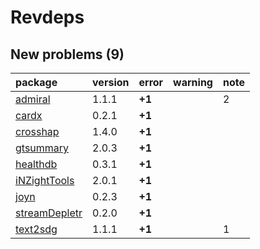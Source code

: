 # Revdeps

## New problems (9)

|package       |version |error  |warning |note |
|:-------------|:-------|:------|:-------|:----|
|[admiral](problems.md#admiral)|1.1.1   |__+1__ |        |2    |
|[cardx](problems.md#cardx)|0.2.1   |__+1__ |        |     |
|[crosshap](problems.md#crosshap)|1.4.0   |__+1__ |        |     |
|[gtsummary](problems.md#gtsummary)|2.0.3   |__+1__ |        |     |
|[healthdb](problems.md#healthdb)|0.3.1   |__+1__ |        |     |
|[iNZightTools](problems.md#inzighttools)|2.0.1   |__+1__ |        |     |
|[joyn](problems.md#joyn)|0.2.3   |__+1__ |        |     |
|[streamDepletr](problems.md#streamdepletr)|0.2.0   |__+1__ |        |     |
|[text2sdg](problems.md#text2sdg)|1.1.1   |__+1__ |        |1    |

